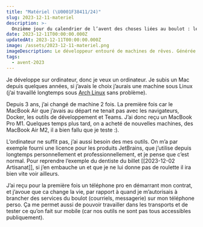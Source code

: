```yaml
---
title: "Matériel (\U0001F38411/24)"
slug: 2023-12-11-materiel
description: >-
  Onzième jour du calendrier de l’avent des choses liées au boulot : le matériel
date: 2023-12-11T00:00:00.000Z
updatedAt: 2023-12-11T00:00:00.000Z
image: /assets/2023-12-11-materiel.png
imageDescription: Le développeur entouré de machines de rêves. Générée avec SDXL 1.0.
tags:
  - avent-2023
---
```


Je développe sur ordinateur, donc je veux un ordinateur. Je subis un Mac depuis quelques années, si j’avais le choix j’aurais une machine sous Linux (j’ai travaillé longtemps sous [Arch Linux](https://archlinux.org/) sans problème).

Depuis 3 ans, j’ai changé de machine 2 fois. La première fois car le MacBook Air que j’avais au départ ne tenait pas avec les navigateurs, Docker, les outils de développement et Teams. J’ai donc reçu un MacBook Pro M1. Quelques temps plus tard, on a acheté de nouvelles machines, des MacBook Air M2, il a bien fallu que je teste :).

L’ordinateur ne suffit pas, j’ai aussi besoin des mes outils. On m’a par exemple fourni une licence pour les produits JetBrains, que j’utilise depuis longtemps personnellement et professionnellement, et je pense que c’est normal. Pour reprendre l’exemple du dentiste du billet \[\[2023-12-02 Artisanat]], si j’en embauche un et que je ne lui donne pas de roulette il ira bien vite voir ailleurs.

J’ai reçu pour la première fois un téléphone pro en démarrant mon contrat, et j’avoue que ca change la vie, par rapport à quand je m’autorisais à brancher des services du boulot (courriels, messagerie) sur mon téléphone perso. Ça me permet aussi de pouvoir travailler dans les transports et de tester ce qu’on fait sur mobile (car nos outils ne sont pas tous accessibles publiquement).
